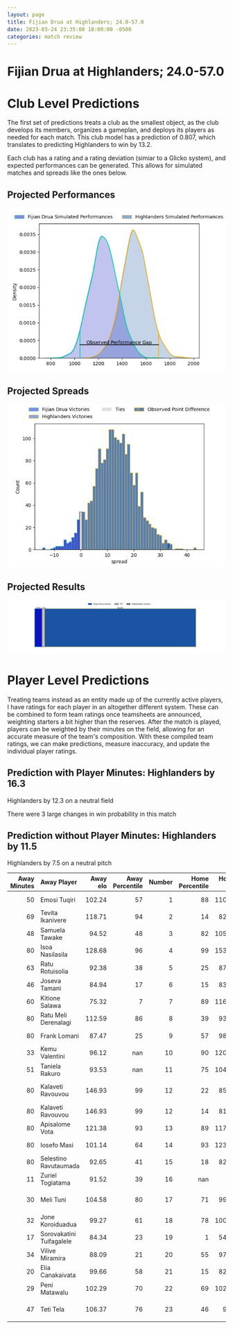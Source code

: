 ```yaml
---  
layout: page  
title: Fijian Drua at Highlanders; 24.0-57.0  
date: 2023-03-24 23:35:00 18:00:00 -0500  
categories: match review  
---
```

# Fijian Drua at Highlanders; 24.0-57.0

# Club Level Predictions


The first set of predictions treats a club as the smallest object, as the club develops its members, organizes a gameplan, and deploys its players as needed for each match. This club model has a prediction of 0.807, which translates to predicting Highlanders to win by 13.2.

Each club has a rating and a rating deviation (simiar to a Glicko system), and expected performances can be generated. This allows for simulated matches and spreads like the ones below.
## Projected Performances


![Projected Performances](plots/performances_2023-03-24-Highlanders-FijianDrua.png)
## Projected Spreads


![Projected Spreads](plots/spreads_2023-03-24-Highlanders-FijianDrua.png)
## Projected Results


![Projected Results](plots/resultbar_2023-03-24-Highlanders-FijianDrua.png)
# Player Level Predictions


Treating teams instead as an entity made up of the currently active players, I have ratings for each player in an altogether different system. These can be combined to form team ratings once teamsheets are announced, weighting starters a bit higher than the reserves. After the match is played, players can be weighted by their minutes on the field, allowing for an accurate measure of the team's composition. With these compiled team ratings, we can make predictions, measure inaccuracy, and update the individual player ratings.
## Prediction with Player Minutes: Highlanders by 16.3


Highlanders by 12.3 on a neutral field

There were 3 large changes in win probability in this match
## Prediction without Player Minutes: Highlanders by 11.5


Highlanders by 7.5 on a neutral pitch



|   Away Minutes | Away Player              |   Away elo |   Away Percentile |   Number |   Home Percentile |   Home elo | Home Player          |   Home Minutes |
|---------------:|:-------------------------|-----------:|------------------:|---------:|------------------:|-----------:|:---------------------|---------------:|
|             50 | Emosi Tuqiri             |     102.24 |                57 |        1 |                88 |     110.75 | Ethan de Groot       |             54 |
|             69 | Tevita Ikanivere         |     118.71 |                94 |        2 |                14 |      82.12 | Leni Apisai          |             63 |
|             48 | Samuela Tawake           |      94.52 |                48 |        3 |                82 |     105.78 | Jermaine Ainsley     |             63 |
|             80 | Isoa Nasilasila          |     128.68 |                96 |        4 |                99 |     153.62 | Pari Pari Parkinson  |             54 |
|             63 | Ratu Rotuisolia          |      92.38 |                38 |        5 |                25 |      87.91 | Will Tucker          |             67 |
|             46 | Joseva Tamani            |      84.94 |                17 |        6 |                15 |      83.22 | Sean Withy           |             80 |
|             60 | Kitione Salawa           |      75.32 |                 7 |        7 |                89 |     116.01 | Billy Harmon         |             80 |
|             80 | Ratu Meli Derenalagi     |     112.59 |                86 |        8 |                39 |      93.25 | Nikora Broughton     |             80 |
|             80 | Frank Lomani             |      87.47 |                25 |        9 |                57 |      98.18 | Aaron Smith          |             54 |
|             33 | Kemu Valentini           |      96.12 |               nan |       10 |                90 |     120.99 | Mitch Hunt           |             58 |
|             51 | Taniela Rakuro           |      93.53 |               nan |       11 |                75 |     104.87 | Jonah Lowe           |             80 |
|             80 | Kalaveti Ravouvou        |     146.93 |                99 |       12 |                22 |      85.61 | Thomas Umaga-Jensen  |             80 |
|             80 | Kalaveti Ravouvou        |     146.93 |                99 |       12 |                14 |      81.43 | Josh Timu            |             80 |
|             80 | Apisalome Vota           |     121.38 |                93 |       13 |                89 |     117.63 | Fetuli Paea          |             80 |
|             80 | Iosefo Masi              |     101.14 |                64 |       14 |                93 |     123.96 | Martin Bogado        |             80 |
|             80 | Selestino Ravutaumada    |      92.65 |                41 |       15 |                18 |      82.78 | Sam Gilbert          |             80 |
|             11 | Zuriel Togiatama         |      91.52 |                39 |       16 |               nan |      95    | Jack Taylor          |             17 |
|             30 | Meli Tuni                |     104.58 |                80 |       17 |                71 |      99.93 | Dan Lienert-Brown    |             26 |
|             32 | Jone Koroiduadua         |      99.27 |                61 |       18 |                78 |     100.04 | Saula Mau            |             17 |
|             17 | Sorovakatini Tuifagalele |      84.34 |                23 |       19 |                 1 |      54.53 | Josh Bekhuis         |             26 |
|             34 | Vilive Miramira          |      88.09 |                21 |       20 |                55 |      97.59 | James Lentjes        |             13 |
|             20 | Elia Canakaivata         |      99.66 |                58 |       21 |                15 |      82.45 | Folau Fakatava       |             26 |
|             29 | Peni Matawalu            |     102.29 |                70 |       22 |                69 |     102.79 | Cameron Millar       |             22 |
|             47 | Teti Tela                |     106.37 |                76 |       23 |                46 |      94.1  | Connor Garden-Bachop |             68 |

